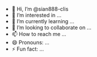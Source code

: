 - 👋 Hi, I’m @sian888-clis
- 👀 I’m interested in ...
- 🌱 I’m currently learning ...
- 💞️ I’m looking to collaborate on ...
- 📫 How to reach me ...
- 😄 Pronouns: ...
- ⚡ Fun fact: ...

<!---
sian888-clis/sian888-clis is a ✨ special ✨ repository because its `README.md` (this file) appears on your GitHub profile.
You can click the Preview link to take a look at your changes.
--->
